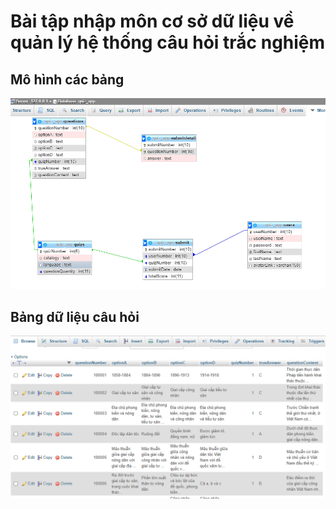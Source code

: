 # Bài tập nhập môn cơ sở dữ liệu về quản lý hệ thống câu hỏi trắc nghiệm
## Mô hình các bảng
![](./SQL.png)
## Bảng dữ liệu câu hỏi
![](./SQL_2.png)